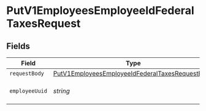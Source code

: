 # PutV1EmployeesEmployeeIdFederalTaxesRequest


## Fields

| Field                                                                                                                         | Type                                                                                                                          | Required                                                                                                                      | Description                                                                                                                   |
| ----------------------------------------------------------------------------------------------------------------------------- | ----------------------------------------------------------------------------------------------------------------------------- | ----------------------------------------------------------------------------------------------------------------------------- | ----------------------------------------------------------------------------------------------------------------------------- |
| `requestBody`                                                                                                                 | [PutV1EmployeesEmployeeIdFederalTaxesRequestBody](../../models/operations/putv1employeesemployeeidfederaltaxesrequestbody.md) | :heavy_minus_sign:                                                                                                            | N/A                                                                                                                           |
| `employeeUuid`                                                                                                                | *string*                                                                                                                      | :heavy_check_mark:                                                                                                            | The UUID of the employee                                                                                                      |